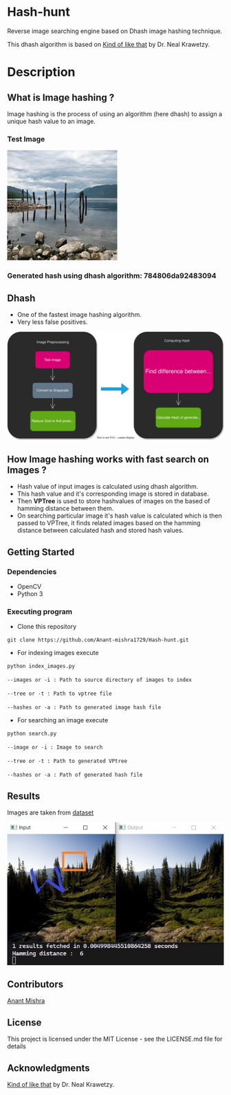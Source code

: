 # Hash-hunt

Reverse image searching engine based on Dhash image hashing technique.

This dhash algorithm  is based on 
<a href="https://www.hackerfactor.com/blog/?/archives/529-Kind-of-Like-That.html">Kind of like that</a> by Dr. Neal Krawetzy.

# Description

## What is Image hashing ?
Image hashing is the process of using an algorithm (here dhash) to assign a unique hash value to an image.

### Test Image

<img src = "Resources/lake.jpg">

### Generated hash using dhash algorithm: 784806da92483094

## Dhash 
* One of the fastest image hashing algorithm.
* Very less false positives.

<img src = "Resources/Dhash.svg">

<br />

## How Image hashing works with fast search on Images ?

* Hash value of input images is calculated using dhash algorithm.
* This hash value and it's corresponding image is stored in database.
* Then **VPTree** is used to store hashvalues of images on the based of hamming distance between them.
* On searching particular image it's hash value is calculated which is then passed to VPTree, it finds related images based on the hamming distance between calculated hash and stored hash values.

## Getting Started

### Dependencies 

* OpenCV
* Python 3

### Executing program

* Clone this repository

```
git clone https://github.com/Anant-mishra1729/Hash-hunt.git
```
* For indexing images execute
```
python index_images.py 

--images or -i : Path to source directory of images to index

--tree or -t : Path to vptree file

--hashes or -a : Path to generated image hash file
```

* For searching an image execute
```
python search.py 

--image or -i : Image to search

--tree or -t : Path to generated VPtree

--hashes or -a : Path of generated hash file
```

## Results
Images are taken from <a href = "https://www.kaggle.com/datasets/erennik/places">dataset</a>

<img src = "Resources/result.jpg">

## Contributors

<a href="https://github.com/Anant-mishra1729">Anant Mishra</a>

## License

This project is licensed under the MIT License - see the LICENSE.md file for details

## Acknowledgments
<a href="https://www.hackerfactor.com/blog/?/archives/529-Kind-of-Like-That.html">Kind of like that</a> by Dr. Neal Krawetzy.
